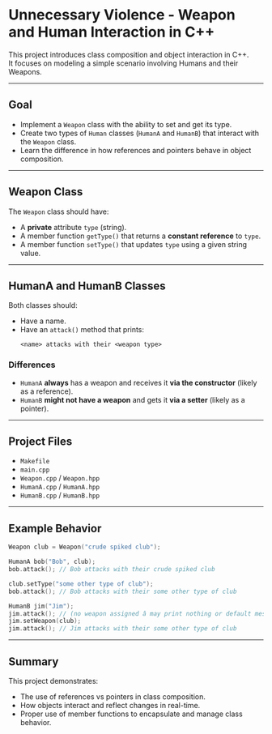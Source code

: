 
# Unnecessary Violence - Weapon and Human Interaction in C++

This project introduces class composition and object interaction in C++.  
It focuses on modeling a simple scenario involving Humans and their Weapons.

---

## Goal

- Implement a `Weapon` class with the ability to set and get its type.
- Create two types of `Human` classes (`HumanA` and `HumanB`) that interact with the `Weapon` class.
- Learn the difference in how references and pointers behave in object composition.

---

## Weapon Class

The `Weapon` class should have:

- A **private** attribute `type` (string).
- A member function `getType()` that returns a **constant reference** to `type`.
- A member function `setType()` that updates `type` using a given string value.

---

## HumanA and HumanB Classes

Both classes should:

- Have a name.
- Have an `attack()` method that prints:  
  ```
  <name> attacks with their <weapon type>
  ```

### Differences

- `HumanA` **always** has a weapon and receives it **via the constructor** (likely as a reference).
- `HumanB` **might not have a weapon** and gets it **via a setter** (likely as a pointer).

---

## Project Files

- `Makefile`
- `main.cpp`
- `Weapon.cpp` / `Weapon.hpp`
- `HumanA.cpp` / `HumanA.hpp`
- `HumanB.cpp` / `HumanB.hpp`

---

## Example Behavior

```cpp
Weapon club = Weapon("crude spiked club");

HumanA bob("Bob", club);
bob.attack(); // Bob attacks with their crude spiked club

club.setType("some other type of club");
bob.attack(); // Bob attacks with their some other type of club

HumanB jim("Jim");
jim.attack(); // (no weapon assigned â may print nothing or default message)
jim.setWeapon(club);
jim.attack(); // Jim attacks with their some other type of club
```

---

## Summary

This project demonstrates:

- The use of references vs pointers in class composition.
- How objects interact and reflect changes in real-time.
- Proper use of member functions to encapsulate and manage class behavior.
